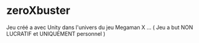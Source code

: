 # zeroXbuster
Jeu créé a avec Unity dans l'univers du jeu Megaman X ... ( Jeu a but NON LUCRATIF et UNIQUEMENT personnel )
